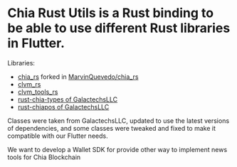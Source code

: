 # Chia Rust Utils is a Rust binding to be able to use different Rust libraries in Flutter.


Libraries:
* [chia_rs](https://github.com/Chia-Network/chia_rs) forked in [MarvinQuevedo/chia_rs](https://github.com/MarvinQuevedo/chia_rs)
* [clvm_rs](https://github.com/Chia-Network/clvm_rs)
* [clvm_tools_rs](https://github.com/Chia-Network/clvm_tools_rs)
* [rust-chia-types of GalactechsLLC](https://github.com/GalactechsLLC/rust-chia-types)
* [rust-chiapos of GalactechsLLC](https://github.com/GalactechsLLC/rust-chiapos)

Classes were taken from GalactechsLLC, updated to use the latest versions of dependencies, and some classes were tweaked and fixed to make it compatible with our Flutter needs.

We want to develop a Wallet SDK for provide other way to implement news tools for Chia Blockchain
